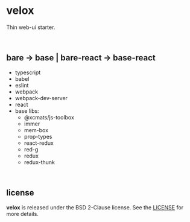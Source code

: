 # velox

Thin web-ui starter.

<br />




## bare -> base | bare-react -> base-react

* typescript
* babel
* eslint
* webpack
* webpack-dev-server
* react
* base libs:
    - @xcmats/js-toolbox
    - immer
    - mem-box
    - prop-types
    - react-redux
    - red-g
    - redux
    - redux-thunk

<br />




## license

**velox** is released under the BSD 2-Clause license. See the
[LICENSE](https://raw.githubusercontent.com/drmats/velox/master/LICENSE)
for more details.
